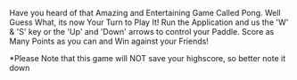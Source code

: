 Have you heard of that Amazing and Entertaining Game Called Pong. Well Guess What, its now Your Turn to Play It!
Run the Application and us the 'W' & 'S' key or the 'Up' and 'Down' arrows to control your Paddle.
Score as Many Points as you can and Win against your Friends!

*Please Note that this game will NOT save your highscore, so better note it down
